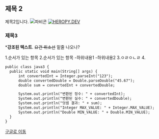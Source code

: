 
## 제목 2
제목2입니다.
![파비콘](https://github.com/user-attachments/assets/171e2122-1c1d-4654-92e3-b25f8cda7c55)
[![HEROPY.DEV](/favicon.png)](https://heropy.dev/)

### 제목3

***강조된 텍스트**.
~~요건 취소선~~
밑줄 나오나?

1.순서가 있는 항목
2.순서가 있는 항목
  -하위내용1
  -하위내용2
  3.ㅇㄹㅇㄴㄹ
  4.

  ```test1.html
  public class java3 {
    public static void main(String[] args) {
        int convertedInt = Integer.parseInt("123");
        double convertedDouble = Double.parseDouble("45.67");
        double sum = convertedInt + convertedDouble;

        System.out.println("변환된 정수: " + convertedInt);
        System.out.println("변환된 실수: " + convertedDouble);
        System.out.println("덧셈 결과: " + sum);
        System.out.println("Integer MAX_VALUE: " + Integer.MAX_VALUE);
        System.out.println("Double MIN_VALUE: " + Double.MIN_VALUE);
    }
}

```
[구글로 이동](https://www.gogle.com)







